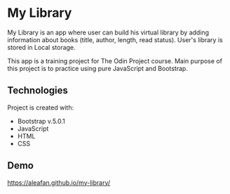 # My Library

My Library is an app where user can build his virtual library by adding information about books (title, author, length, read status).
User's library is stored in Local storage.

This app is a training project for The Odin Project course. Main purpose of this project is to practice using pure JavaScript and Bootstrap.

## Technologies

Project is created with:

* Bootstrap v.5.0.1
* JavaScript
* HTML
* CSS

## Demo

https://aleafan.github.io/my-library/
